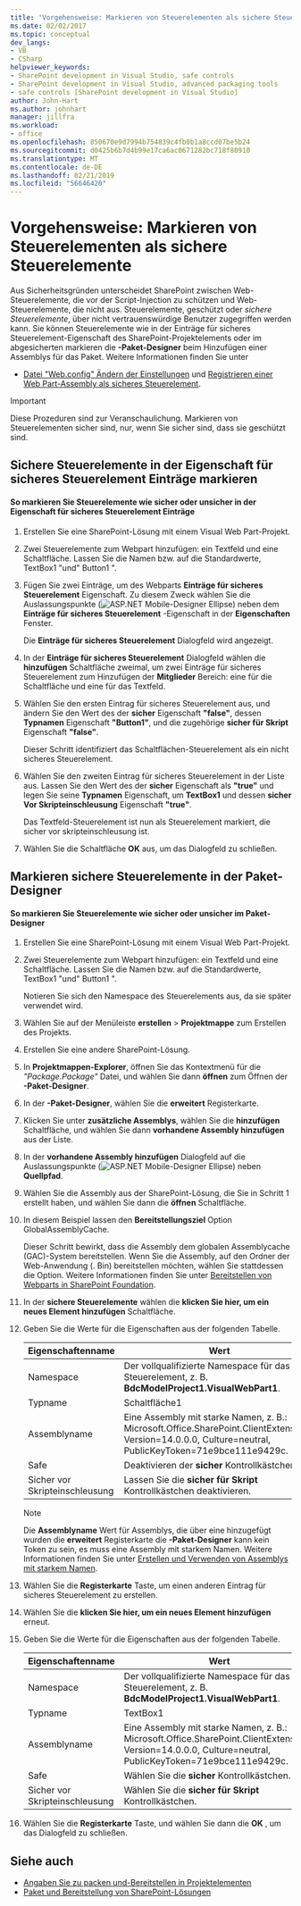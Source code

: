 ```yaml
---
title: 'Vorgehensweise: Markieren von Steuerelementen als sichere Steuerelemente | Microsoft-Dokumentation'
ms.date: 02/02/2017
ms.topic: conceptual
dev_langs:
- VB
- CSharp
helpviewer_keywords:
- SharePoint development in Visual Studio, safe controls
- SharePoint development in Visual Studio, advanced packaging tools
- safe controls [SharePoint development in Visual Studio]
author: John-Hart
ms.author: johnhart
manager: jillfra
ms.workload:
- office
ms.openlocfilehash: 850670e9d7994b754839c4fb0b1a8ccd07be5b24
ms.sourcegitcommit: d0425b6b7d4b99e17ca6ac0671282bc718f80910
ms.translationtype: MT
ms.contentlocale: de-DE
ms.lasthandoff: 02/21/2019
ms.locfileid: "56646420"
---
```

# <a name="how-to-mark-controls-as-safe-controls"></a>Vorgehensweise: Markieren von Steuerelementen als sichere Steuerelemente
  Aus Sicherheitsgründen unterscheidet SharePoint zwischen Web-Steuerelemente, die vor der Script-Injection zu schützen und Web-Steuerelemente, die nicht aus. Steuerelemente, geschützt oder *sichere Steuerelemente*, über nicht vertrauenswürdige Benutzer zugegriffen werden kann. Sie können Steuerelemente wie in der Einträge für sicheres Steuerelement-Eigenschaft des SharePoint-Projektelements oder im abgesicherten markieren die **-Paket-Designer** beim Hinzufügen einer Assemblys für das Paket. Weitere Informationen finden Sie unter

- [Datei "Web.config" Ändern der Einstellungen](http://go.microsoft.com/fwlink/?LinkId=178965) und [Registrieren einer Web Part-Assembly als sicheres Steuerelement](http://go.microsoft.com/fwlink/?LinkId=171013).

> [!IMPORTANT]
>  Diese Prozeduren sind zur Veranschaulichung. Markieren von Steuerelementen sicher sind, nur, wenn Sie sicher sind, dass sie geschützt sind.

## <a name="marking-safe-controls-in-the-safe-control-entries-property"></a>Sichere Steuerelemente in der Eigenschaft für sicheres Steuerelement Einträge markieren

#### <a name="to-mark-controls-as-safe-or-unsafe-in-the-safe-control-entries-property"></a>So markieren Sie Steuerelemente wie sicher oder unsicher in der Eigenschaft für sicheres Steuerelement Einträge

1.  Erstellen Sie eine SharePoint-Lösung mit einem Visual Web Part-Projekt.

2.  Zwei Steuerelemente zum Webpart hinzufügen: ein Textfeld und eine Schaltfläche. Lassen Sie die Namen bzw. auf die Standardwerte, TextBox1 "und" Button1 ".

3.  Fügen Sie zwei Einträge, um des Webparts **Einträge für sicheres Steuerelement** Eigenschaft. Zu diesem Zweck wählen Sie die Auslassungspunkte (![ASP.NET Mobile-Designer Ellipse](../sharepoint/media/mwellipsis.gif "ASP.NET Mobile-Designer Ellipse")) neben dem **Einträge für sicheres Steuerelement** -Eigenschaft in der  **Eigenschaften** Fenster.

     Die **Einträge für sicheres Steuerelement** Dialogfeld wird angezeigt.

4.  In der **Einträge für sicheres Steuerelement** Dialogfeld wählen die **hinzufügen** Schaltfläche zweimal, um zwei Einträge für sicheres Steuerelement zum Hinzufügen der **Mitglieder** Bereich: eine für die Schaltfläche und eine für das Textfeld.

5.  Wählen Sie den ersten Eintrag für sicheres Steuerelement aus, und ändern Sie den Wert des der **sicher** Eigenschaft **"false"**, dessen **Typnamen** Eigenschaft **"Button1"**, und die zugehörige **sicher für Skript** Eigenschaft **"false"**.

     Dieser Schritt identifiziert das Schaltflächen-Steuerelement als ein nicht sicheres Steuerelement.

6.  Wählen Sie den zweiten Eintrag für sicheres Steuerelement in der Liste aus. Lassen Sie den Wert des der **sicher** Eigenschaft als **"true"** und legen Sie seine **Typnamen** Eigenschaft, um **TextBox1** und dessen **sicher Vor Skripteinschleusung** Eigenschaft **"true"**.

     Das Textfeld-Steuerelement ist nun als Steuerelement markiert, die sicher vor skripteinschleusung ist.

7.  Wählen Sie die Schaltfläche **OK** aus, um das Dialogfeld zu schließen.

## <a name="marking-safe-controls-in-the-package-designer"></a>Markieren sichere Steuerelemente in der Paket-Designer

#### <a name="to-mark-controls-as-safe-or-unsafe-in-the-package-designer"></a>So markieren Sie Steuerelemente wie sicher oder unsicher im Paket-Designer

1.  Erstellen Sie eine SharePoint-Lösung mit einem Visual Web Part-Projekt.

2.  Zwei Steuerelemente zum Webpart hinzufügen: ein Textfeld und eine Schaltfläche. Lassen Sie die Namen bzw. auf die Standardwerte, TextBox1 "und" Button1 ".

     Notieren Sie sich den Namespace des Steuerelements aus, da sie später verwendet wird.

3.  Wählen Sie auf der Menüleiste **erstellen** > **Projektmappe** zum Erstellen des Projekts.

4.  Erstellen Sie eine andere SharePoint-Lösung.

5.  In **Projektmappen-Explorer**, öffnen Sie das Kontextmenü für die *"Package.Package"* Datei, und wählen Sie dann **öffnen** zum Öffnen der **-Paket-Designer**.

6.  In der **-Paket-Designer**, wählen Sie die **erweitert** Registerkarte.

7.  Klicken Sie unter **zusätzliche Assemblys**, wählen Sie die **hinzufügen** Schaltfläche, und wählen Sie dann **vorhandene Assembly hinzufügen** aus der Liste.

8.  In der **vorhandene Assembly hinzufügen** Dialogfeld auf die Auslassungspunkte (![ASP.NET Mobile-Designer Ellipse](../sharepoint/media/mwellipsis.gif "ASP.NET Mobile-Designer Ellipse")) neben  **Quellpfad**.

9. Wählen Sie die Assembly aus der SharePoint-Lösung, die Sie in Schritt 1 erstellt haben, und wählen Sie dann die **öffnen** Schaltfläche.

10. In diesem Beispiel lassen den **Bereitstellungsziel** Option GlobalAssemblyCache.

     Dieser Schritt bewirkt, dass die Assembly dem globalen Assemblycache (GAC)-System bereitstellen. Wenn Sie die Assembly, auf den Ordner der Web-Anwendung (. Bin) bereitstellen möchten, wählen Sie stattdessen die Option. Weitere Informationen finden Sie unter [Bereitstellen von Webparts in SharePoint Foundation](http://go.microsoft.com/fwlink/?LinkId=177509).

11. In der **sichere Steuerelemente** wählen die **klicken Sie hier, um ein neues Element hinzufügen** Schaltfläche.

12. Geben Sie die Werte für die Eigenschaften aus der folgenden Tabelle.

    |Eigenschaftenname|Wert|
    |-------------------|-----------|
    |Namespace|Der vollqualifizierte Namespace für das Steuerelement, z. B. **BdcModelProject1.VisualWebPart1**.|
    |Typname|Schaltfläche1|
    |Assemblyname|Eine Assembly mit starke Namen, z. B.: Microsoft.Office.SharePoint.ClientExtensions, Version=14.0.0.0, Culture=neutral, PublicKeyToken=71e9bce111e9429c.|
    |Safe|Deaktivieren der **sicher** Kontrollkästchen.|
    |Sicher vor Skripteinschleusung|Lassen Sie die **sicher für Skript** Kontrollkästchen deaktivieren.|

    > [!NOTE]
    >  Die **Assemblyname** Wert für Assemblys, die über eine hinzugefügt wurden die **erweitert** Registerkarte die **-Paket-Designer** kann kein Token zu sein, es muss eine Assembly mit starkem Namen. Weitere Informationen finden Sie unter [Erstellen und Verwenden von Assemblys mit starkem Namen](http://go.microsoft.com/fwlink/?LinkId=177513).

13. Wählen Sie die **Registerkarte** Taste, um einen anderen Eintrag für sicheres Steuerelement zu erstellen.

14. Wählen Sie die **klicken Sie hier, um ein neues Element hinzufügen** erneut.

15. Geben Sie die Werte für die Eigenschaften aus der folgenden Tabelle.

    |Eigenschaftenname|Wert|
    |-------------------|-----------|
    |Namespace|Der vollqualifizierte Namespace für das Steuerelement, z. B. **BdcModelProject1.VisualWebPart1**.|
    |Typname|TextBox1|
    |Assemblyname|Eine Assembly mit starke Namen, z. B.: Microsoft.Office.SharePoint.ClientExtensions, Version=14.0.0.0, Culture=neutral, PublicKeyToken=71e9bce111e9429c.|
    |Safe|Wählen Sie die **sicher** Kontrollkästchen.|
    |Sicher vor Skripteinschleusung|Wählen Sie die **sicher für Skript** Kontrollkästchen.|

16. Wählen Sie die **Registerkarte** Taste, und wählen Sie dann die **OK** , um das Dialogfeld zu schließen.

## <a name="see-also"></a>Siehe auch
- [Angaben Sie zu packen und-Bereitstellen in Projektelementen](../sharepoint/providing-packaging-and-deployment-information-in-project-items.md)
- [Paket und Bereitstellung von SharePoint-Lösungen](../sharepoint/packaging-and-deploying-sharepoint-solutions.md)
